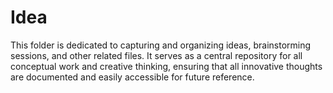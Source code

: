 # Idea
This folder is dedicated to capturing and organizing ideas, brainstorming sessions, and other related files. It serves as a central repository for all conceptual work and creative thinking, ensuring that all innovative thoughts are documented and easily accessible for future reference.